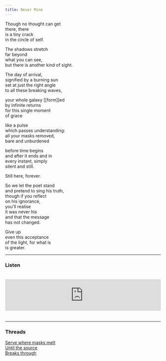 ```yaml
---
title: Never Mine
---
```


Though no thought can get  
there, there  
is a tiny crack   
in the circle of self.  
  
The shadows stretch  
far beyond  
what you can see,  
but there is another kind of sight.  
  
The day of arrival,  
signified by a burning sun  
set at just the right angle  
to all these breaking waves,  
  
your whole galaxy [[form]]ed  
by infinite returns  
for this single moment  
of grace  
  
like a pulse  
which passes understanding:  
all your masks removed,  
bare and unburdened  
  
before time begins  
and after it ends and in  
every instant, simply  
silent and still.  
  
Still here, forever.   
  
So we let the poet stand  
and pretend to sing his truth,  
though if you reflect  
on his ignorance,  
you'll realise  
it was never his  
and that the message  
has not changed.  
  
Give up  
even this acceptance  
of the light, for what is  
is greater.   

---  

### Listen

<iframe src="https://anchor.fm/andy-tudhope/embed/episodes/Never-Mine-enrlii" height="102px" width="100%" style="margin: 20px 0px;" frameborder="0" scrolling="no"></iframe>

---  

### Threads  

<a href="https://thebluebook.co.za/canto-i/shared-secrets.html" target="_blank">Serve where masks melt</a><br/>
<a href="https://living.thebluebook.co.za/trust/atman.html" target="_blank">Until the source</a><br/>
<a href="https://dyeing.thebluebook.co.za/?stackedPages=%2Fbroken" target="_blank">Breaks through</a><br/>

